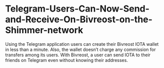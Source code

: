 # Telegram-Users-Can-Now-Send-and-Receive-On-Bivreost-on-the-Shimmer-network
Using the Telegram application users can create their Bivreost IOTA wallet in less than a minute. Also, the wallet doesn’t charge any commission for transfers among its users. With Bivreost, a user can send IOTA to their friends on Telegram even without knowing their addresses.
